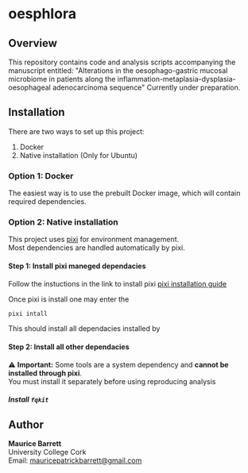 # oesphlora
## Overview
This repository contains code and analysis scripts accompanying the manuscript entitled:
"Alterations in the oesophago-gastric mucosal microbiome in patients along the inflammation-metaplasia-dysplasia-oesophageal adenocarcinoma sequence"
Currently under preparation.


## Installation

There are two ways to set up this project:

1. Docker
2. Native installation (Only for Ubuntu)

### Option 1: Docker

The easiest way is to use the prebuilt Docker image, which will contain required dependencies.

### Option 2: Native installation

This project uses [pixi](https://pixi.sh) for environment management.  
Most dependencies are handled automatically by pixi.

#### Step 1: Install pixi maneged dependacies
Follow the instuctions in the link to install pixi [pixi installation guide](https://pixi.sh/latest/#installation)

Once pixi is install one may enter the 

```bash
pixi intall
```

This should install all dependacies installed by 

#### Step 2: Install all other dependacies

⚠️ **Important:** Some tools are a system dependency and **cannot be installed through pixi**.  
You must install it separately before using reproducing analysis


##### Install `fqkit`



## Author

**Maurice Barrett**  
University College Cork  
Email: mauricepatrickbarrett@gmail.com

